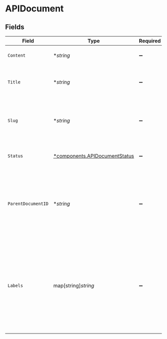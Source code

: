 # APIDocument


## Fields

| Field                                                                                                                                                                                                                             | Type                                                                                                                                                                                                                              | Required                                                                                                                                                                                                                          | Description                                                                                                                                                                                                                       | Example                                                                                                                                                                                                                           |
| --------------------------------------------------------------------------------------------------------------------------------------------------------------------------------------------------------------------------------- | --------------------------------------------------------------------------------------------------------------------------------------------------------------------------------------------------------------------------------- | --------------------------------------------------------------------------------------------------------------------------------------------------------------------------------------------------------------------------------- | --------------------------------------------------------------------------------------------------------------------------------------------------------------------------------------------------------------------------------- | --------------------------------------------------------------------------------------------------------------------------------------------------------------------------------------------------------------------------------- |
| `Content`                                                                                                                                                                                                                         | **string*                                                                                                                                                                                                                         | :heavy_minus_sign:                                                                                                                                                                                                                | Raw markdown content to display in your Portal                                                                                                                                                                                    |                                                                                                                                                                                                                                   |
| `Title`                                                                                                                                                                                                                           | **string*                                                                                                                                                                                                                         | :heavy_minus_sign:                                                                                                                                                                                                                | The title of the document. Used to populate the `<title>` tag for the page                                                                                                                                                        | API Document                                                                                                                                                                                                                      |
| `Slug`                                                                                                                                                                                                                            | **string*                                                                                                                                                                                                                         | :heavy_minus_sign:                                                                                                                                                                                                                | The `slug` is used in generated URLs to provide human readable paths.<br/><br/>Defaults to `slugify(title)`<br/>                                                                                                                  | api-document                                                                                                                                                                                                                      |
| `Status`                                                                                                                                                                                                                          | [*components.APIDocumentStatus](../../models/components/apidocumentstatus.md)                                                                                                                                                     | :heavy_minus_sign:                                                                                                                                                                                                                | If `status=published` the document will be visible in your live portal                                                                                                                                                            |                                                                                                                                                                                                                                   |
| `ParentDocumentID`                                                                                                                                                                                                                | **string*                                                                                                                                                                                                                         | :heavy_minus_sign:                                                                                                                                                                                                                | API Documents may be rendered as a tree of files.<br/><br/>Specify the `id` of another API Document as the `parent_document_id` to add some heirarchy do your documents.<br/>                                                     | <nil>                                                                                                                                                                                                                             |
| `Labels`                                                                                                                                                                                                                          | map[string]*string*                                                                                                                                                                                                               | :heavy_minus_sign:                                                                                                                                                                                                                | Labels store metadata of an entity that can be used for filtering an entity list or for searching across entity types. <br/><br/>Keys must be of length 1-63 characters, and cannot start with "kong", "konnect", "mesh", "kic", or "_".<br/> | {<br/>"env": "test"<br/>}                                                                                                                                                                                                         |